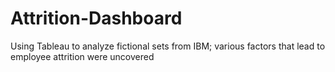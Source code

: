 # Attrition-Dashboard
Using Tableau to analyze fictional sets from IBM; various factors that lead to employee attrition were uncovered
